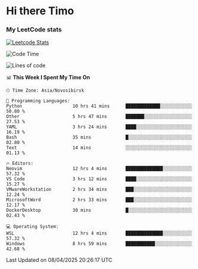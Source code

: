 # Hi there Timo
### My LeetCode stats
[![Leetcode Stats](https://leetcard.jacoblin.cool/przdtl?border=0&radius=20&ext=heatmap&theme=nord)](https://leetcode.com/przdtl)

<!--START_SECTION:waka-->
![Code Time](http://img.shields.io/badge/Code%20Time-735%20hrs%2058%20mins-blue)

![Lines of code](https://img.shields.io/badge/From%20Hello%20World%20I%27ve%20Written-84.0%20thousand%20lines%20of%20code-blue)

📊 **This Week I Spent My Time On** 

```text
🕑︎ Time Zone: Asia/Novosibirsk

💬 Programming Languages: 
Python                   10 hrs 41 mins      █████████████░░░░░░░░░░░░   50.80 % 
Other                    5 hrs 47 mins       ███████░░░░░░░░░░░░░░░░░░   27.53 % 
YAML                     3 hrs 24 mins       ████░░░░░░░░░░░░░░░░░░░░░   16.19 % 
Bash                     35 mins             █░░░░░░░░░░░░░░░░░░░░░░░░   02.80 % 
Text                     14 mins             ░░░░░░░░░░░░░░░░░░░░░░░░░   01.13 % 

🔥 Editors: 
Neovim                   12 hrs 4 mins       ██████████████░░░░░░░░░░░   57.32 % 
VS Code                  3 hrs 12 mins       ████░░░░░░░░░░░░░░░░░░░░░   15.27 % 
VMwareWorkstation        2 hrs 34 mins       ███░░░░░░░░░░░░░░░░░░░░░░   12.24 % 
MicrosoftWord            2 hrs 33 mins       ███░░░░░░░░░░░░░░░░░░░░░░   12.17 % 
DockerDesktop            30 mins             █░░░░░░░░░░░░░░░░░░░░░░░░   02.43 % 

💻 Operating System: 
WSL                      12 hrs 4 mins       ██████████████░░░░░░░░░░░   57.32 % 
Windows                  8 hrs 59 mins       ███████████░░░░░░░░░░░░░░   42.68 % 
```


 Last Updated on 08/04/2025 20:26:17 UTC
<!--END_SECTION:waka-->
